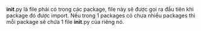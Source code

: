 __init__.py là file phải có trong các package, file này sẽ được gọi ra đầu tiên khi package đó được import. Nếu trong 1 packages có chưa nhiều packages thì mỗi package sẽ chứa 1 file __init__.py của riêng nó.